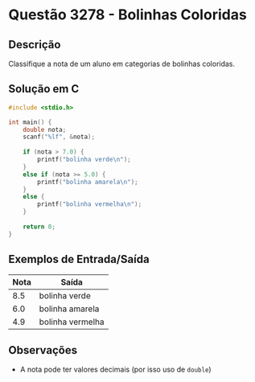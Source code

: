 # Questão 3278 - Bolinhas Coloridas

## Descrição
Classifique a nota de um aluno em categorias de bolinhas coloridas.

## Solução em C
```c
#include <stdio.h>

int main() {
    double nota;
    scanf("%lf", &nota);
    
    if (nota > 7.0) {
        printf("bolinha verde\n");
    } 
    else if (nota >= 5.0) {
        printf("bolinha amarela\n");
    } 
    else {
        printf("bolinha vermelha\n");
    }
    
    return 0;
}
```

## Exemplos de Entrada/Saída
| Nota | Saída             |
|------|-------------------|
| 8.5  | bolinha verde     |
| 6.0  | bolinha amarela   |
| 4.9  | bolinha vermelha  |

## Observações
- A nota pode ter valores decimais (por isso uso de `double`)